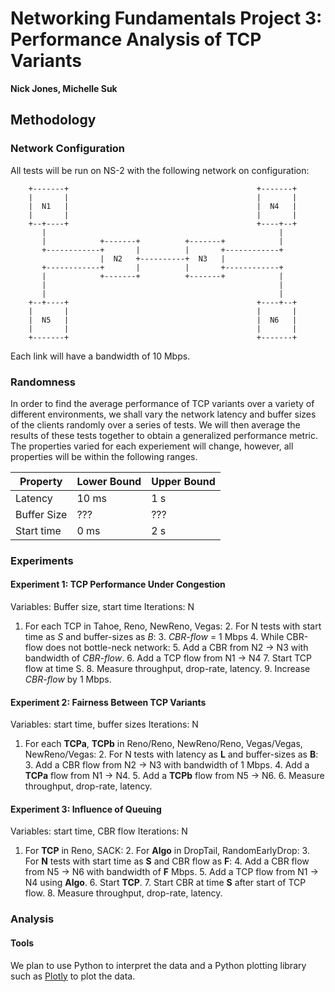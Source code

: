# Networking Fundamentals Project 3: Performance Analysis of TCP Variants
__Nick Jones, Michelle Suk__

## Methodology
### Network Configuration
All tests will be run on NS-2 with the following network on configuration:
```
    +-------+                                          +-------+
    |       |                                          |       |
    |  N1   |                                          |  N4   |
    |       |                                          |       |
    +--+----+                                          +----+--+
       |                                                    |
       |            +-------+          +-------+            |
       +------------+       |          |       +------------+
                    |  N2   +----------+  N3   |
       +------------+       |          |       +------------+
       |            +-------+          +-------+            |
       |                                                    |
       |                                                    |
    +--+----+                                          +----+--+
    |       |                                          |       |
    |  N5   |                                          |  N6   |
    |       |                                          |       |
    +-------+                                          +-------+
```
Each link will have a bandwidth of 10 Mbps.

### Randomness
In order to find the average performance of TCP variants over a variety of
different environments, we shall vary the network latency and
buffer sizes of the clients randomly over a series of tests.  We will then
average the results of these tests together to obtain a generalized performance
metric.  The properties varied for each experiement will change, however, all
properties will be within the following ranges.

| Property    | Lower Bound | Upper Bound |
| ----------- | ----------- | ----------- |
| Latency     | 10 ms       | 1 s         |
| Buffer Size | ???         | ???         |
| Start time  | 0 ms        | 2 s         |

### Experiments
#### Experiment 1: TCP Performance Under Congestion
Variables: Buffer size, start time
Iterations: N

1. For each TCP in Tahoe, Reno, NewReno, Vegas:
    2. For N tests with start time as _S_ and buffer-sizes as _B_:
        3. _CBR-flow_ = 1 Mbps
        4. While CBR-flow does not bottle-neck network:
          5. Add a CBR from N2 -> N3 with bandwidth of _CBR-flow_.
          6. Add a TCP flow from N1 -> N4
          7. Start TCP flow at time S.
          8. Measure throughput, drop-rate, latency.
          9. Increase _CBR-flow_ by 1 Mbps.

#### Experiment 2: Fairness Between TCP Variants
Variables: start time, buffer sizes
Iterations: N

1. For each __TCPa__, __TCPb__ in Reno/Reno, NewReno/Reno, Vegas/Vegas, NewReno/Vegas:
    2. For N tests with latency as __L__ and buffer-sizes as __B__:
        3. Add a CBR flow from N2 -> N3 with bandwidth of 1 Mbps.
        4. Add a __TCPa__ flow from N1 -> N4.
        5. Add a __TCPb__ flow from N5 -> N6.
        6. Measure throughput, drop-rate, latency.

#### Experiment 3: Influence of Queuing
Variables: start time, CBR flow
Iterations: N

1. For __TCP__ in Reno, SACK:
    2. For __Algo__ in DropTail, RandomEarlyDrop:
        3. For __N__ tests with start time as __S__ and CBR flow as __F__:
          4. Add a CBR flow from N5 -> N6 with bandwidth of __F__ Mbps.
          5. Add a TCP flow from N1 -> N4 using __Algo__.
          6. Start __TCP__.
          7. Start CBR at time __S__ after start of TCP flow.
          8. Measure throughput, drop-rate, latency.

### Analysis
#### Tools
We plan to use Python to interpret the data and a Python plotting library
such as [Plotly](https://plot.ly/feed/) to plot the data.
